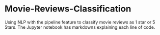 # Movie-Reviews-Classification
Using NLP with the pipeline feature to classify movie reviews as 1 star or 5 Stars.
The Jupyter notebook has markdowns explaining each line of code.
